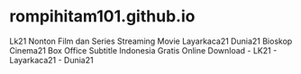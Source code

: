 # rompihitam101.github.io
Lk21 Nonton Film dan Series Streaming Movie Layarkaca21 Dunia21 Bioskop Cinema21 Box Office Subtitle Indonesia Gratis Online Download - LK21 - Layarkaca21 - Dunia21
